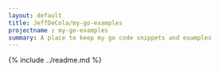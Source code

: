 ```yaml
---
layout: default
title: JeffDeCola/my-go-examples
projectname : my-go-examples
summary: A place to keep my go code snippets and examples
---
```


{% include ../readme.md %} 

